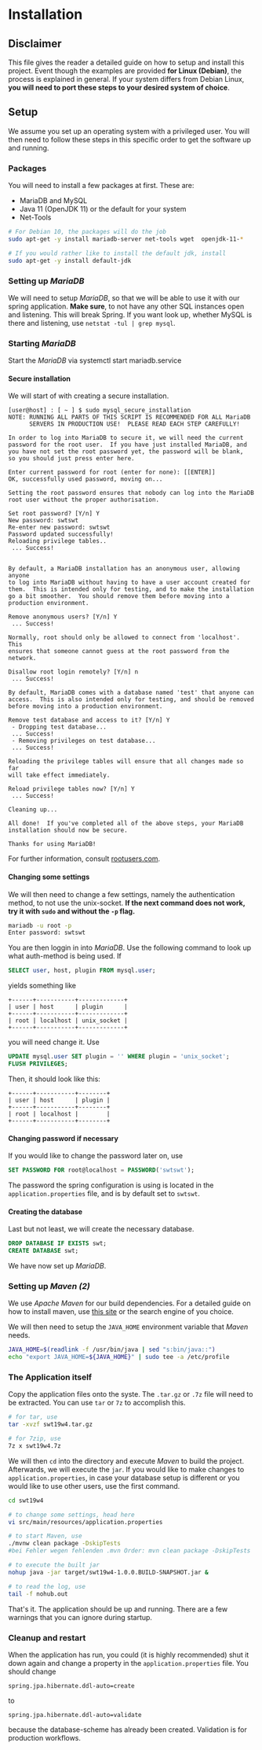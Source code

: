 # Installation

## Disclaimer

This file gives the reader a detailed guide on how to setup and install this project. Event though the examples are provided __for Linux (Debian)__, the process is explained in general. If your system differs from Debian Linux, __you will need to port these steps to your desired system of choice__.

## Setup

We assume you set up an operating system with a privileged user. You will then need to follow these steps in this specific order to get the software up and running.

### Packages

You will need to install a few packages at first. These are:

* MariaDB and MySQL
* Java 11 (OpenJDK 11) or the default for your system
* Net-Tools

``` BASH
# For Debian 10, the packages will do the job
sudo apt-get -y install mariadb-server net-tools wget  openjdk-11-*

# If you would rather like to install the default jdk, install
sudo apt-get -y install default-jdk
```

### Setting up _MariaDB_

We will need to setup _MariaDB_, so that we will be able to use it with our spring application. **Make sure**, to not have any other SQL instances open and listening. This will break Spring. If you want look up, whether MySQL is there and listening, use `netstat -tul | grep mysql`.

### Starting _MariaDB_

Start the _MariaDB_ via systemctl start mariadb.service

#### Secure installation

We will start of with creating a secure installation.

``` TXT
[user@host] : [ ~ ] $ sudo mysql_secure_installation
NOTE: RUNNING ALL PARTS OF THIS SCRIPT IS RECOMMENDED FOR ALL MariaDB
      SERVERS IN PRODUCTION USE!  PLEASE READ EACH STEP CAREFULLY!

In order to log into MariaDB to secure it, we will need the current
password for the root user.  If you have just installed MariaDB, and
you have not set the root password yet, the password will be blank,
so you should just press enter here.

Enter current password for root (enter for none): [[ENTER]]
OK, successfully used password, moving on...

Setting the root password ensures that nobody can log into the MariaDB
root user without the proper authorisation.

Set root password? [Y/n] Y
New password: swtswt
Re-enter new password: swtswt
Password updated successfully!
Reloading privilege tables..
 ... Success!


By default, a MariaDB installation has an anonymous user, allowing anyone
to log into MariaDB without having to have a user account created for
them.  This is intended only for testing, and to make the installation
go a bit smoother.  You should remove them before moving into a
production environment.

Remove anonymous users? [Y/n] Y
 ... Success!

Normally, root should only be allowed to connect from 'localhost'.  This
ensures that someone cannot guess at the root password from the network.

Disallow root login remotely? [Y/n] n
 ... Success!

By default, MariaDB comes with a database named 'test' that anyone can
access.  This is also intended only for testing, and should be removed
before moving into a production environment.

Remove test database and access to it? [Y/n] Y
 - Dropping test database...
 ... Success!
 - Removing privileges on test database...
 ... Success!

Reloading the privilege tables will ensure that all changes made so far
will take effect immediately.

Reload privilege tables now? [Y/n] Y
 ... Success!

Cleaning up...

All done!  If you've completed all of the above steps, your MariaDB
installation should now be secure.

Thanks for using MariaDB!

```

For further information, consult [rootusers.com](https://www.rootusers.com/how-to-install-and-configure-mariadb/).

#### Changing some settings

[//]: # (https://stackoverflow.com/questions/43379892/mariadb-cannot-login-as-root)

We will then need to change a few settings, namely the authentication method, to not use the unix-socket. **If the next command does not work, try it with `sudo` and without the `-p` flag.**

``` BASH
mariadb -u root -p
Enter password: swtswt
```

You are then loggin in into _MariaDB_. Use the following command to look up what auth-method is being used. If

``` SQL
SELECT user, host, plugin FROM mysql.user;
```

yields something like

``` TXT
+------+-----------+-------------+
| user | host      | plugin      |
+------+-----------+-------------+
| root | localhost | unix_socket |
+------+-----------+-------------+
```

you will need change it. Use

``` SQL
UPDATE mysql.user SET plugin = '' WHERE plugin = 'unix_socket';
FLUSH PRIVILEGES;
```

Then, it should look like this:

``` TXT
+------+-----------+--------+
| user | host      | plugin |
+------+-----------+--------+
| root | localhost |        |
+------+-----------+--------+
```

#### Changing password if necessary

[//]: # (To manage users, <https://mariadb.com/kb/en/create-user/>)

If you would like to change the password later on, use

``` SQL
SET PASSWORD FOR root@localhost = PASSWORD('swtswt');
```

The password the spring configuration is using is located in the `application.properties` file, and is by default set to `swtswt`.

#### Creating the database

Last but not least, we will create the necessary database.

``` SQL
DROP DATABASE IF EXISTS swt;
CREATE DATABASE swt;
```

We have now set up _MariaDB_.

### Setting up _Maven (2)_

We use _Apache Maven_ for our build dependencies. For a detailed guide on how to install maven, use [this site](https://www.howtoforge.com/tutorial/how-to-install-apache-maven-on-debian-10/) or the search engine of you choice.

We will then need to setup the `JAVA_HOME` environment variable that _Maven_ needs.

``` BASH
JAVA_HOME=$(readlink -f /usr/bin/java | sed "s:bin/java::")
echo "export JAVA_HOME=${JAVA_HOME}" | sudo tee -a /etc/profile
```

### The Application itself

Copy the application files onto the syste. The `.tar.gz` or `.7z` file will need to be extracted. You can use `tar` or `7z` to accomplish this.

``` BASH
# for tar, use
tar -xvzf swt19w4.tar.gz

# for 7zip, use
7z x swt19w4.7z
```

We will then `cd` into the directory and execute _Maven_ to build the project. Afterwards, we will execute the `jar`. If you would like to make changes to `application.properties`, in case your database setup is different or you would like to use other users, use the first command.

``` BASH
cd swt19w4

# to change some settings, head here
vi src/main/resources/application.properties

# to start Maven, use
./mvnw clean package -DskipTests
#bei Fehler wegen fehlenden .mvn Order: mvn clean package -DskipTests

# to execute the built jar
nohup java -jar target/swt19w4-1.0.0.BUILD-SNAPSHOT.jar &

# to read the log, use
tail -f nohub.out
```

That's it. The application should be up and running. There are a few warnings that you can ignore during startup.

### Cleanup and restart

When the application has run, you could (it is highly recommended) shut it down again and change a property in the `application.properties` file. You should change

``` TXT
spring.jpa.hibernate.ddl-auto=create
```

to

``` TXT
spring.jpa.hibernate.ddl-auto=validate
```

because the database-scheme has already been created. Validation is for production workflows.
